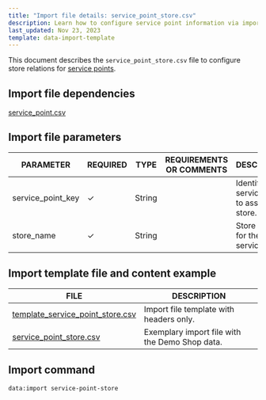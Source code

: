 ```yaml
---
title: "Import file details: service_point_store.csv"
description: Learn how to configure service point information via importing data through the service point store CSV file in your Spryker unified commerce project.
last_updated: Nov 23, 2023
template: data-import-template
---
```


This document describes the `service_point_store.csv` file to configure store relations for [service points](/docs/pbc/all/service-point-management/{{page.version}}/unified-commerce/service-points-feature-overview.html).

## Import file dependencies

[service_point.csv](/docs/pbc/all/service-point-management/{{page.version}}/unified-commerce/import-and-export-data/import-file-details-service-point.csv.html)



## Import file parameters

| PARAMETER | REQUIRED | TYPE | REQUIREMENTS OR COMMENTS | DESCRIPTION |
| --- | --- | --- | --- | --- |
| service_point_key | ✓ | String    |           | Identifier of a service point to assign to a store. |
| store_name        | ✓ | String    |            | Store relation for the service point. |


## Import template file and content example

| FILE | DESCRIPTION |
| --- | --- |
| [template_service_point_store.csv](https://spryker.s3.eu-central-1.amazonaws.com/docs/pbc/all/service-point-management/unified-commerce/import-and-export-data/service_point_store.csv.md/template_service_point_store.csv) | Import file template with headers only. |
| [service_point_store.csv](https://spryker.s3.eu-central-1.amazonaws.com/docs/pbc/all/service-point-management/unified-commerce/import-and-export-data/service_point_store.csv.md/service_point_store.csv) | Exemplary import file with the Demo Shop data. |

## Import command

```bash
data:import service-point-store
```
